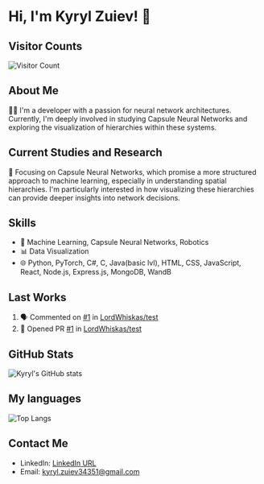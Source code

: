 # Hi, I'm Kyryl Zuiev! 👋

## Visitor Counts
![Visitor Count](https://profile-counter.glitch.me/{LordWhiskas}/count.svg)

## About Me
👨‍💻 I'm a developer with a passion for neural network architectures. Currently, I'm deeply involved in studying Capsule Neural Networks and exploring the visualization of hierarchies within these systems.

## Current Studies and Research
🧠 Focusing on Capsule Neural Networks, which promise a more structured approach to machine learning, especially in understanding spatial hierarchies. I'm particularly interested in how visualizing these hierarchies can provide deeper insights into network decisions.

## Skills
- 🤖 Machine Learning, Capsule Neural Networks, Robotics
- 📊 Data Visualization
- 🌐 Python, PyTorch, C#, C, Java(basic lvl), HTML, CSS, JavaScript, React, Node.js, Express.js, MongoDB, WandB

## Last Works
<!--START_SECTION:activity-->
1. 🗣 Commented on [#1](https://github.com/LordWhiskas/test/pull/1#issuecomment-1806545372) in [LordWhiskas/test](https://github.com/LordWhiskas/test)
2. 💪 Opened PR [#1](https://github.com/LordWhiskas/test/pull/1) in [LordWhiskas/test](https://github.com/LordWhiskas/test)
<!--END_SECTION:activity-->


## GitHub Stats
![Kyryl's GitHub stats](https://github-readme-stats.vercel.app/api?username=LordWhiskas&show_icons=true&theme=transparent)

## My languages
![Top Langs](https://github-readme-stats.vercel.app/api/top-langs/?username=LordWhiskas&hide_progress=true&theme=transparent)


## Contact Me
- LinkedIn: [LinkedIn URL](https://www.linkedin.com/in/kyryl-zuiev-3b477026a/)
- Email: kyryl.zuiev34351@gmail.com
